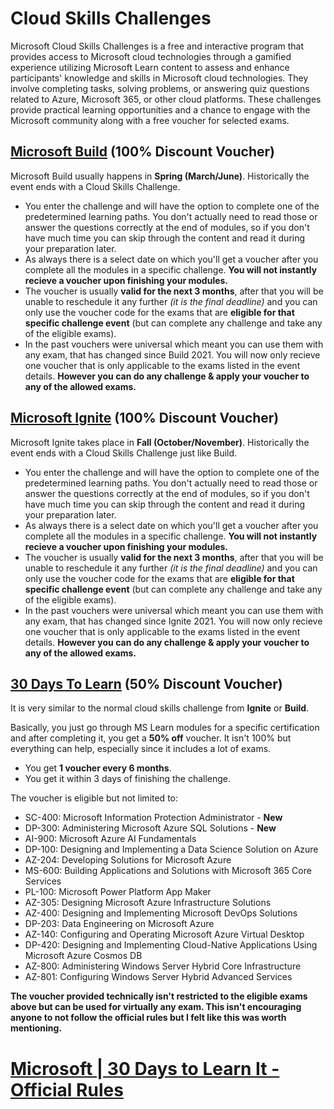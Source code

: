 # Cloud Skills Challenges

Microsoft Cloud Skills Challenges is a free and interactive program that provides access to Microsoft cloud technologies through a gamified experience utilizing Microsoft Learn content to assess and enhance participants' knowledge and skills in Microsoft cloud technologies. They involve completing tasks, solving problems, or answering quiz questions related to Azure, Microsoft 365, or other cloud platforms. These challenges provide practical learning opportunities and a chance to engage with the Microsoft community along with a free voucher for selected exams.

## [Microsoft Build](https://aka.ms/build) (100% Discount Voucher)

Microsoft Build usually happens in **Spring (March/June)**. Historically the event ends with a Cloud Skills Challenge.

- You enter the challenge and will have the option to complete one of the predetermined learning paths. You don't actually need to read those or answer the questions correctly at the end of modules, so if you don't have much time you can skip through the content and read it during your preparation later.
- As always there is a select date on which you'll get a voucher after you complete all the modules in a specific challenge. **You will not instantly recieve a voucher upon finishing your modules.**
- The voucher is usually **valid for the next 3 months**, after that you will be unable to reschedule it any further *(it is the final deadline)* and you can only use the voucher code for the exams that are **eligible for that specific challenge event** (but can complete any challenge and take any of the eligible exams).
- In the past vouchers were universal which meant you can use them with any exam, that has changed since Build 2021. You will now only recieve one voucher that is only applicable to the exams listed in the event details. **However you can do any challenge & apply your voucher to any of the allowed exams.**

## [Microsoft Ignite](https://aka.ms/ignite) (100% Discount Voucher)

Microsoft Ignite takes place in **Fall (October/November)**. Historically the event ends with a Cloud Skills Challenge just like Build.

- You enter the challenge and will have the option to complete one of the predetermined learning paths. You don't actually need to read those or answer the questions correctly at the end of modules, so if you don't have much time you can skip through the content and read it during your preparation later.
- As always there is a select date on which you'll get a voucher after you complete all the modules in a specific challenge. **You will not instantly recieve a voucher upon finishing your modules.**
- The voucher is usually **valid for the next 3 months**, after that you will be unable to reschedule it any further *(it is the final deadline)* and you can only use the voucher code for the exams that are **eligible for that specific challenge event** (but can complete any challenge and take any of the eligible exams).
- In the past vouchers were universal which meant you can use them with any exam, that has changed since Ignite 2021. You will now only recieve one voucher that is only applicable to the exams listed in the event details. **However you can do any challenge & apply your voucher to any of the allowed exams.**

## [30 Days To Learn](https://aka.ms/30-days-to-learn-it) (50% Discount Voucher)

It is very similar to the normal cloud skills challenge from **Ignite** or **Build**.

Basically, you just go through MS Learn modules for a specific certification and after completing it, you get a **50% off** voucher. It isn't 100% but everything can help, especially since it includes a lot of exams.

- You get **1 voucher every 6 months**.
- You get it within 3 days of finishing the challenge.

The voucher is eligible but not limited to:

- SC-400: Microsoft Information Protection Administrator - **New**
- DP-300: Administering Microsoft Azure SQL Solutions - **New**
- AI-900: Microsoft Azure AI Fundamentals
- DP-100: Designing and Implementing a Data Science Solution on Azure
- AZ-204: Developing Solutions for Microsoft Azure
- MS-600: Building Applications and Solutions with Microsoft 365 Core Services
- PL-100: Microsoft Power Platform App Maker
- AZ-305: Designing Microsoft Azure Infrastructure Solutions
- AZ-400: Designing and Implementing Microsoft DevOps Solutions
- DP-203: Data Engineering on Microsoft Azure
- AZ-140: Configuring and Operating Microsoft Azure Virtual Desktop
- DP-420: Designing and Implementing Cloud-Native Applications Using Microsoft Azure Cosmos DB
- AZ-800: Administering Windows Server Hybrid Core Infrastructure
- AZ-801: Configuring Windows Server Hybrid Advanced Services

**The voucher provided technically isn't restricted to the eligible exams above but can be used for virtually any exam. This isn't encouraging anyone to not follow the official rules but I felt like this was worth mentioning.**

# [Microsoft | 30 Days to Learn It - Official Rules](https://aka.ms/30-days-to-learn-it/voucher)
